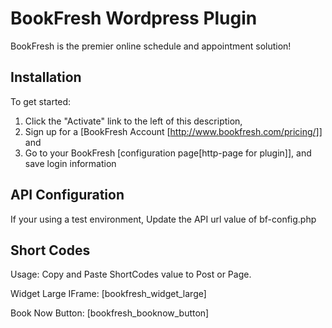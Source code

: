 BookFresh Wordpress Plugin
==========================
BookFresh is the premier online schedule and appointment solution!

Installation
------------
To get started:
1) Click the "Activate" link to the left of this description, 
2) Sign up for a [BookFresh Account [http://www.bookfresh.com/pricing/]] and 
3) Go to your BookFresh [configuration page[http-page for plugin]], and save login information

API Configuration
-----------------
If your using a test environment, Update the API url value of bf-config.php

Short Codes
-----------
Usage: Copy and Paste ShortCodes value to Post or Page.

Widget Large IFrame:
[bookfresh_widget_large] 

Book Now Button:
[bookfresh_booknow_button]